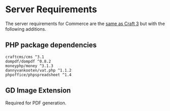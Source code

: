 # Server Requirements

The server requirements for Commerce are the [same as Craft 3](https://craftcms.com/docs/3.x/requirements.html) but with the following additions.

## PHP package dependencies
```
craftcms/cms ^3.1
dompdf/dompdf ^0.8.2
moneyphp/money ^3.1.3
dannyvankooten/vat.php ^1.1.2
phpoffice/phpspreadsheet ^1.4
```

## GD Image Extension

Required for PDF generation.
